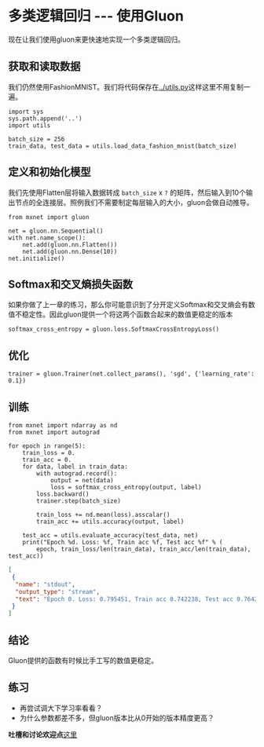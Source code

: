 # 多类逻辑回归 --- 使用Gluon

现在让我们使用gluon来更快速地实现一个多类逻辑回归。

## 获取和读取数据

我们仍然使用FashionMNIST。我们将代码保存在[../utils.py](../utils.py)这样这里不用复制一遍。

```{.python .input  n=12}
import sys
sys.path.append('..')
import utils

batch_size = 256
train_data, test_data = utils.load_data_fashion_mnist(batch_size)
```

## 定义和初始化模型

我们先使用Flatten层将输入数据转成 `batch_size` x `?` 的矩阵，然后输入到10个输出节点的全连接层。照例我们不需要制定每层输入的大小，gluon会做自动推导。

```{.python .input  n=9}
from mxnet import gluon

net = gluon.nn.Sequential()
with net.name_scope():
    net.add(gluon.nn.Flatten())
    net.add(gluon.nn.Dense(10))
net.initialize()
```

## Softmax和交叉熵损失函数

如果你做了上一章的练习，那么你可能意识到了分开定义Softmax和交叉熵会有数值不稳定性。因此gluon提供一个将这两个函数合起来的数值更稳定的版本

```{.python .input  n=10}
softmax_cross_entropy = gluon.loss.SoftmaxCrossEntropyLoss()
```

## 优化

```{.python .input  n=11}
trainer = gluon.Trainer(net.collect_params(), 'sgd', {'learning_rate': 0.1})
```

## 训练

```{.python .input  n=13}
from mxnet import ndarray as nd
from mxnet import autograd

for epoch in range(5):
    train_loss = 0.
    train_acc = 0.
    for data, label in train_data:
        with autograd.record():
            output = net(data)
            loss = softmax_cross_entropy(output, label)
        loss.backward()
        trainer.step(batch_size)

        train_loss += nd.mean(loss).asscalar()
        train_acc += utils.accuracy(output, label)

    test_acc = utils.evaluate_accuracy(test_data, net)
    print("Epoch %d. Loss: %f, Train acc %f, Test acc %f" % (
        epoch, train_loss/len(train_data), train_acc/len(train_data), test_acc))
```

```{.json .output n=13}
[
 {
  "name": "stdout",
  "output_type": "stream",
  "text": "Epoch 0. Loss: 0.795451, Train acc 0.742238, Test acc 0.764223\nEpoch 1. Loss: 0.575475, Train acc 0.809445, Test acc 0.823918\nEpoch 2. Loss: 0.530982, Train acc 0.823501, Test acc 0.827224\nEpoch 3. Loss: 0.507065, Train acc 0.829627, Test acc 0.838542\nEpoch 4. Loss: 0.490312, Train acc 0.833801, Test acc 0.830529\n"
 }
]
```

## 结论

Gluon提供的函数有时候比手工写的数值更稳定。

## 练习

- 再尝试调大下学习率看看？
- 为什么参数都差不多，但gluon版本比从0开始的版本精度更高？

**吐槽和讨论欢迎点**[这里](https://discuss.gluon.ai/t/topic/740)

